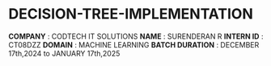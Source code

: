 # DECISION-TREE-IMPLEMENTATION

**COMPANY** : CODTECH IT SOLUTIONS
**NAME** : SURENDERAN R
**INTERN ID** : CT08DZZ
**DOMAIN** : MACHINE LEARNING
**BATCH DURATION** : DECEMBER 17th,2024 to JANUARY 17th,2025
